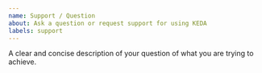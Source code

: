 ```yaml
---
name: Support / Question
about: Ask a question or request support for using KEDA
labels: support
---
```


A clear and concise description of your question of what you are trying to achieve.
